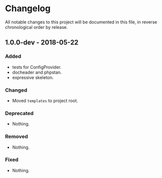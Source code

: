 # Changelog

All notable changes to this project will be documented in this file, in reverse chronological order by release.

## 1.0.0-dev - 2018-05-22

### Added

- tests for ConfigProvider.
- docheader and phpstan.
- expressive skeleton.

### Changed

- Moved `templates` to project root.

### Deprecated

- Nothing.

### Removed

- Nothing.

### Fixed

- Nothing.


